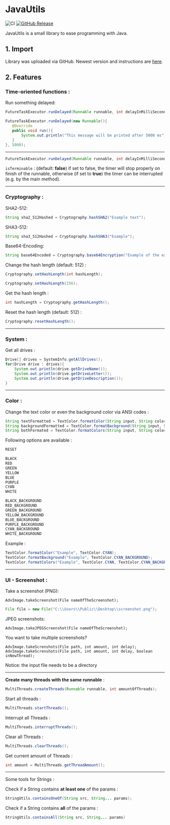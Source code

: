# JavaUtils
![CI](https://github.com/alexsgi/java-utils/actions/workflows/maven.yml/badge.svg)
[![GitHub Release](https://img.shields.io/github/release/alexsgi/java-utils.svg?style=flat)]()


JavaUtils is a small library to ease programming with Java.

## 1. Import

Library was uploaded via GitHub. Newest version and instructions are [here](https://github.com/alexsgi/java-utils/packages/).

## 2. Features

### Time-oriented functions :

Run something delayed:

 ```java
FutureTaskExecutor.runDelayed(Runnable runnable, int delayInMilliSeconds);
```

 ```java
FutureTaskExecutor.runDelayed(new Runnable(){
    @Override
    public void run(){
        System.out.println("This message will be printed after 5000 ms");
    }
}, 5000);
```

____________________

```java
FutureTaskExecutor.runDelayed(Runnable runnable, int delayInMilliSeconds, boolean isTerminable);
```

```isTerminable``` : (default: **false**) if set to false, the timer will stop properly on finish of the runnable,
otherwise (if set to **true**) the timer can be interrupted (e.g. by the main method).

---

### Cryptography :

SHA2-512:

```java
String sha2_512Hashed = Cryptography.hashSHA2("Example text");
```

SHA3-512:

```java
String sha3_512Hashed = Cryptography.hashSHA3("Example");
```

Base64-Encoding:

```java
String base64Encoded = Cryptography.base64Encryption("Example of the example");
```

Change the hash length (default: 512) :

```java
Cryptography.setHashLength(int hashLength);
```

```java
Cryptography.setHashLength(256);
```

Get the hash length :

```java
int hashLength = Cryptography.getHashLength();
```

Reset the hash length (default: 512) :

```java
Cryptography.resetHashLength();
```
---

### System :

Get all drives :

```java
Drive[] drives = SystemInfo.getAllDrives();
for(Drive drive : drives){
    System.out.println(drive.getDriveName());
    System.out.println(drive.getDriveLetter());
    System.out.println(drive.getDriveDescription());
}
```

---

### Color :

Change the text color or even the background color via ANSI codes :

```java
String textFormatted = TextColor.formatColor(String input, String color);
String backgroundFormatted = TextColor.formatBackground(String input, String backgroundColor);
String bothFormated = TextColor.formatColors(String input, String color, String backgroundColor);
```

Following options are available :

```java
RESET

BLACK
RED
GREEN
YELLOW
BLUE
PURPLE
CYAN
WHITE

BLACK_BACKGROUND
RED_BACKGROUND
GREEN_BACKGROUND
YELLOW_BACKGROUND
BLUE_BACKGROUND
PURPLE_BACKGROUND
CYAN_BACKGROUND
WHITE_BACKGROUND
```

Example :

```java
TextColor.formatColor("Example", TextColor.CYAN);
TextColor.formatBackground("Example", TextColor.CYAN_BACKGROUND);
TextColor.formatColors("Example", TextColor.CYAN, TextColor.CYAN_BACKGROUND);
```

---

### UI - Screenshot :

Take a screenshot (PNG):

```
AdvImage.takeScreenshot(File nameOfTheScreenshot);
```

```java
File file = new File("C:\\Users\\Public\\Desktop\\screenshot.png");
```

JPEG screenshots:

```
AdvImage.takeJPEGScreenshot(File nameOfTheScreenshot);
```
You want to take multiple screenshots?
```
AdvImage.takeScrenshots(File path, int amount, int delay);
AdvImage.takeScrenshots(File path, int amount, int delay, boolean inNewThread);
```

Notice: the input file needs to be a directory 

---

**Create many threads with the same runnable** :

```java
MultiThreads.createThreads(Runnable runnable, int amountOfThreads);
```

Start all threads :

```java
MultiThreads.startThreads();
```

Interrupt all Threads :

```java
MultiThreads.interruptThreads();
```

Clear all Threads :

```java
MultiThreads.clearThreads();
```

Get current amount of Threads :

```java
int amount = MultiThreads.getThreadAmount();
```

---
Some tools for Strings :

Check if a String contains **at least one** of the params :

```java
StringUtils.containsOneOf(String src, String... params);
```

Check if a String contains **all** of the params :

```java
StringUtils.containsAll(String src, String... params)
```
